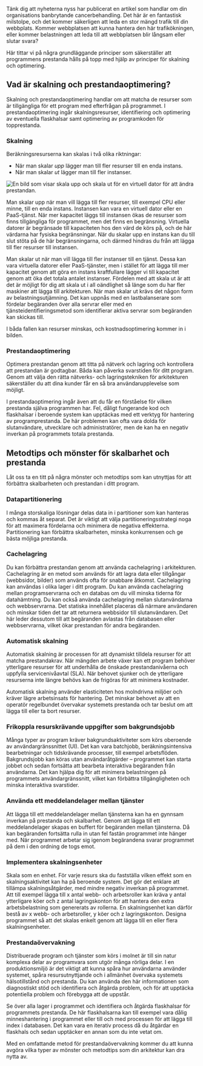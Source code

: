 Tänk dig att nyheterna nyss har publicerat en artikel som handlar om din organisations banbrytande cancerbehandling. Det här är en fantastisk milstolpe, och det kommer säkerligen att leda en stor mängd trafik till din webbplats. Kommer webbplatsen att kunna hantera den här trafikökningen, eller kommer belastningen att leda till att webbplatsen blir långsam eller slutar svara?

Här tittar vi på några grundläggande principer som säkerställer att programmens prestanda hålls på topp med hjälp av principer för skalning och optimering.

## <a name="what-is-scaling-and-performance-optimization"></a>Vad är skalning och prestandaoptimering?

Skalning och prestandaoptimering handlar om att matcha de resurser som är tillgängliga för ett program med efterfrågan på programmet. I prestandaoptimering ingår skalningsresurser, identifiering och optimering av eventuella flaskhalsar samt optimering av programkoden för topprestanda.

### <a name="scaling"></a>Skalning

Beräkningsresurserna kan skalas i två olika riktningar:

* När man skalar *upp* lägger man till fler resurser till en enda instans.
* När man skalar *ut* lägger man till fler instanser.

![En bild som visar skala upp och skala ut för en virtuell dator för att ändra prestandan.](../media/scale-up-scale-out.png)

Man skalar upp när man vill lägga till fler resurser, till exempel CPU eller minne, till en enda instans. Instansen kan vara en virtuell dator eller en PaaS-tjänst. När mer kapacitet läggs till instansen ökas de resurser som finns tillgängliga för programmet, men det finns en begränsning. Virtuella datorer är begränsade till kapaciteten hos den värd de körs på, och de här värdarna har fysiska begränsningar. När du skalar upp en instans kan du till slut stöta på de här begränsningarna, och därmed hindras du från att lägga till fler resurser till instansen.

Man skalar ut när man vill lägga till fler instanser till en tjänst. Dessa kan vara virtuella datorer eller PaaS-tjänster, men i stället för att lägga till mer kapacitet genom att göra en instans kraftfullare lägger vi till kapacitet genom att öka det totala antalet instanser. Fördelen med att skala ut är att det är möjligt för dig att skala ut i all oändlighet så länge som du har fler maskiner att lägga till arkitekturen. När man skalar ut krävs det någon form av belastningsutjämning. Det kan uppnås med en lastbalanserare som fördelar begäranden över alla servrar eller med en tjänsteidentifieringsmetod som identifierar aktiva servrar som begäranden kan skickas till.

I båda fallen kan resurser minskas, och kostnadsoptimering kommer in i bilden.

### <a name="performance-optimization"></a>Prestandaoptimering

Optimera prestandan genom att titta på nätverk och lagring och kontrollera att prestandan är godtagbar. Båda kan påverka svarstiden för ditt program. Genom att välja den rätta nätverks- och lagringstekniken för arkitekturen säkerställer du att dina kunder får en så bra användarupplevelse som möjligt.

I prestandaoptimering ingår även att du får en förståelse för vilken prestanda själva programmen har. Fel, dåligt fungerande kod och flaskhalsar i beroende system kan upptäckas med ett verktyg för hantering av programprestanda. De här problemen kan ofta vara dolda för slutanvändare, utvecklare och administratörer, men de kan ha en negativ inverkan på programmets totala prestanda.

## <a name="scalability-and-performance-patterns-and-practices"></a>Metodtips och mönster för skalbarhet och prestanda

Låt oss ta en titt på några mönster och metodtips som kan utnyttjas för att förbättra skalbarheten och prestandan i ditt program.

### <a name="data-partitioning"></a>Datapartitionering

I många storskaliga lösningar delas data in i partitioner som kan hanteras och kommas åt separat. Det är viktigt att välja partitioneringsstrategi noga för att maximera fördelarna och minimera de negativa effekterna. Partitionering kan förbättra skalbarheten, minska konkurrensen och ge bästa möjliga prestanda.

### <a name="caching"></a>Cachelagring

Du kan förbättra prestandan genom att använda cachelagring i arkitekturen. Cachelagring är en metod som används för att lagra data eller tillgångar (webbsidor, bilder) som används ofta för snabbare åtkomst. Cachelagring kan användas i olika lager i ditt program. Du kan använda cachelagring mellan programservrarna och en databas om du vill minska tiderna för datahämtning. Du kan också använda cachelagring mellan slutanvändarna och webbservrarna. Det statiska innehållet placeras då närmare användaren och minskar tiden det tar att returnera webbsidor till slutanvändaren. Det här leder dessutom till att begäranden avlastas från databasen eller webbservrarna, vilket ökar prestandan för andra begäranden.

### <a name="autoscaling"></a>Automatisk skalning

Automatisk skalning är processen för att dynamiskt tilldela resurser för att matcha prestandakrav. När mängden arbete växer kan ett program behöver ytterligare resurser för att underhålla de önskade prestandanivåerna och uppfylla servicenivåavtal (SLA). När behovet sjunker och de ytterligare resurserna inte längre behövs kan de frigöras för att minimera kostnader.

Automatisk skalning använder elasticiteten hos molndrivna miljöer och kräver lägre arbetsinsats för hantering. Det minskar behovet av att en operatör regelbundet övervakar systemets prestanda och tar beslut om att lägga till eller ta bort resurser.

### <a name="decouple-resource-intensive-tasks-as-background-jobs"></a>Frikoppla resurskrävande uppgifter som bakgrundsjobb

Många typer av program kräver bakgrundsaktiviteter som körs oberoende av användargränssnittet (UI). Det kan vara batchjobb, beräkningsintensiva bearbetningar och tidskrävande processer, till exempel arbetsflöden. Bakgrundsjobb kan köras utan användaråtgärder – programmet kan starta jobbet och sedan fortsätta att bearbeta interaktiva begäranden från användarna. Det kan hjälpa dig för att minimera belastningen på programmets användargränssnitt, vilket kan förbättra tillgängligheten och minska interaktiva svarstider.

### <a name="use-a-messaging-layer-between-services"></a>Använda ett meddelandelager mellan tjänster

Att lägga till ett meddelandelager mellan tjänsterna kan ha en gynnsam inverkan på prestanda och skalbarhet. Genom att lägga till ett meddelandelager skapas en buffert för begäranden mellan tjänsterna. Då kan begäranden fortsätta rulla in utan fel fastän programmet inte hänger med. När programmet arbetar sig igenom begärandena svarar programmet på dem i den ordning de togs emot.

### <a name="implement-scale-units"></a>Implementera skalningsenheter

Skala som en enhet. För varje resurs ska du fastställa vilken effekt som en skalningsaktivitet kan ha på beroende system. Det gör det enklare att tillämpa skalningsåtgärder, med mindre negativ inverkan på programmet. Att till exempel lägga till x antal webb- och arbetsroller kan kräva y antal ytterligare köer och z antal lagringskonton för att hantera den extra arbetsbelastning som genererats av rollerna. En skalningsenhet kan därför bestå av x webb- och arbetsroller, y köer och z lagringskonton. Designa programmet så att det skalas enkelt genom att lägga till en eller flera skalningsenheter.

### <a name="performance-monitoring"></a>Prestandaövervakning

Distribuerade program och tjänster som körs i molnet är till sin natur komplexa delar av programvara som utgör många rörliga delar. I en produktionsmiljö är det viktigt att kunna spåra hur användarna använder systemet, spåra resursutnyttjande och i allmänhet övervaka systemets hälsotillstånd och prestanda. Du kan använda den här informationen som diagnostiskt stöd och identifiera och åtgärda problem, och för att upptäcka potentiella problem och förebygga att de uppstår.

Se över alla lager i programmet och identifiera och åtgärda flaskhalsar för programmets prestanda. De här flaskhalsarna kan till exempel vara dålig minneshantering i programmet eller till och med processen för att lägga till index i databasen. Det kan vara en iterativ process då du åtgärdar en flaskhals och sedan upptäcker en annan som du inte vetat om.

Med en omfattande metod för prestandaövervakning kommer du att kunna avgöra vilka typer av mönster och metodtips som din arkitektur kan dra nytta av.